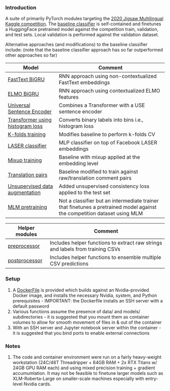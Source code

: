 ### Introduction
A suite of primarily PyTorch modules targeting the [2020 Jigsaw Multilingual Kaggle competition](https://www.kaggle.com/c/jigsaw-multilingual-toxic-comment-classification). The [baseline classifier](classifier_baseline.py) is self-contained and finetunes a HuggingFace pretrained model against the competition train, validation, and test sets.
Local validation is performed against the validation dataset. 

Alternative approaches (and modifications) to the baseline classifier include:
(note that the baseline classifier approach has so far outperformed other approaches so far)

| Model | Comment |
| ----- | ------  |
|[FastText BiGRU](classifier_bigru_fasttext_tf.py) | RNN approach using non-contextualized FastText embeddings |
|[ELMO BiGRU](classifier_elmo_tf.py) | RNN approach using contextualized ELMO features| 
|[Universal Sentence Encoder](classifier_combo_use.py) | Combines a Transformer with a USE sentence encoder |
|[Transformer using histogram loss](classifier_hist_loss.py) | Converts binary labels into bins i.e., histogram loss | 
|[K-folds training](classifier_kfolds.py)| Modifies baseline to perform k-folds CV |
|[LASER classifier](classifier_mixup.py) | MLP classifier on top of Facebook LASER embeddings |
|[Mixup training](classifier_mixup.py) | Baseline with mixup applied at the embedding level | 
|[Translation pairs](classifier_pairs.py) | Baseline modified to train against raw/translation comment pairs |
|[Unsupervised data augmentation](classifier_uda.py) | Added unsupervised consistency loss applied to the test set |
|[MLM pretraining](pretraining_mlm.py) | Not a classifier but an intermediate trainer that finetunes a pretrained model against the competition dataset using MLM|

| Helper modules | Comment | 
| -------------- | ------- |
| [preprocessor](preprocessor.py)|Includes helper functions to extract raw strings and labels from training CSVs|
| [postprocessor](postprocessor.py)|Includes helper functions to ensemble multiple CSV predictions|

### Setup
1. A [DockerFile](Dockerfile) is provided which builds against an Nvidia-provided Docker image, and installs the necessary Nvidia, system, and Python prerequisites - IMPORTANT: the Dockerfile installs an SSH server with a default password
2. Various functions assume the presence of data/ and models/ subdirectories - it is suggested that you mount them as container volumes to allow for smooth movement of files in & out of the container
3. With an SSH server and Jupyter notebook server within the container - it is suggested that you bind ports to enable external connections


### Notes
1. The code and container environment were run on a fairly heavy-weight workstation (24C/48T Threadripper + 64GB RAM + 2x RTX Titans w/ 24GB GPU RAM each) and using mixed precision training + gradient accumumlation. It may not be feasible to finetune larger models such as XLM-Roberta-Large on smaller-scale machines especially with entry-level Nvidia cards. 
